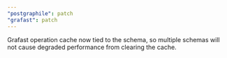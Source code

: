 ```yaml
---
"postgraphile": patch
"grafast": patch
---
```


Grafast operation cache now tied to the schema, so multiple schemas will not
cause degraded performance from clearing the cache.
